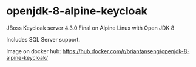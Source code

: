 # openjdk-8-alpine-keycloak
JBoss Keycloak server 4.3.0.Final on Alpine Linux with Open JDK 8

Includes SQL Server support.

Image on docker hub: https://hub.docker.com/r/briantanseng/openjdk-8-alpine-keycloak/
